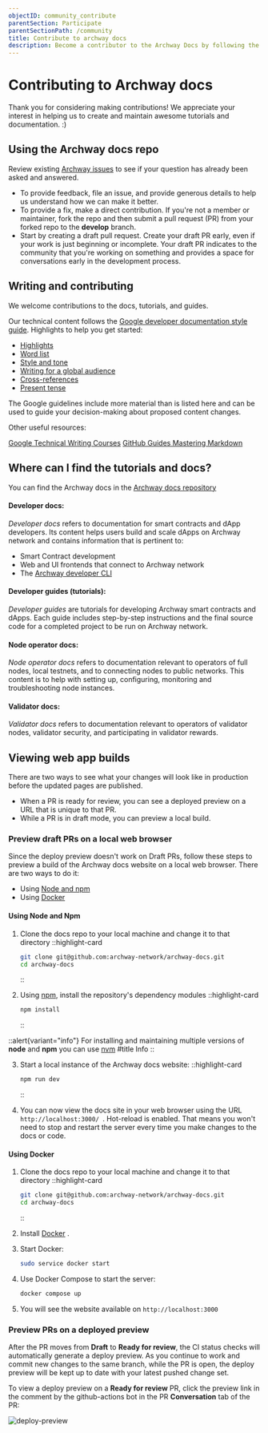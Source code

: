 ```yaml
---
objectID: community_contribute
parentSection: Participate
parentSectionPath: /community
title: Contribute to archway docs
description: Become a contributor to the Archway Docs by following the best practices
---
```


# Contributing to Archway docs
<!--
- [Contributing to Archway docs](#contributing-to-starport-docs)
  - [Using this repo](#using-this-repo)
  - [Writing and contributing](#writing-and-contributing)
  - [Where can I find the tutorials and docs?](#where-can-i-find-the-tutorials-and-docs)
  - [Viewing web app builds](#viewing-web-app-builds)
    - [Preview draft PRs on a local web browser](#preview-draft-prs-on-a-local-web-browser)
    - [Preview PRs on a deployed preview](#preview-prs-on-a-deployed-preview)
NOT NEEDED AS THERE IS THE SIDE MENU -->
Thank you for considering making contributions! 
We appreciate your interest in helping us to create and maintain awesome tutorials and documentation. :)

## Using the Archway docs repo

Review existing <a href="https://github.com/archway-network/archway-docs/issues" target="_blank">Archway issues</a> to see if your question has already been asked and answered.

- To provide feedback, file an issue, and provide generous details to help us understand how we can make it better.
- To provide a fix, make a direct contribution. If you're not a member or maintainer, fork the repo and then submit a pull request (PR) from your forked repo to the **develop** branch.
- Start by creating a draft pull request. Create your draft PR early, even if your work is just beginning or incomplete. Your draft PR indicates to the community that you're working on something and provides a space for conversations early in the development process.
<!-- Merging is blocked for `Draft` PRs, so they provide a safe place to experiment and invite comments.  -->

## Writing and contributing

We welcome contributions to the docs, tutorials, and guides.

Our technical content follows the <a href="https://developers.google.com/style" target="_blank">Google developer documentation style guide</a>. Highlights to help you get started:


- <a href="https://developers.google.com/style/highlights" target="_blank">Highlights</a>
- <a href="https://developers.google.com/style/word-list" target="_blank">Word list</a>
- <a href="https://developers.google.com/style/tone" target="_blank">Style and tone</a>
- <a href="https://developers.google.com/style/translation" target="_blank">Writing for a global audience</a>
- <a href="https://developers.google.com/style/cross-references" target="_blank">Cross-references</a>
- <a href="https://developers.google.com/style/tense" target="_blank">Present tense</a>


The Google guidelines include more material than is listed here and can be used to guide your decision-making about proposed content changes.

Other useful resources:

<a href="https://developers.google.com/tech-writing" target="_blank">Google Technical Writing Courses</a>
<a href="https://guides.github.com/features/mastering-markdown/" target="_blank">GitHub Guides Mastering Markdown</a>

## Where can I find the tutorials and docs?

You can find the Archway docs in the <a href="https://github.com/archway-network/archway-docs/tree/main" target="_blank">Archway docs repository</a>

#### Developer docs:

_Developer docs_ refers to documentation for smart contracts and dApp developers. Its content helps users build and scale dApps on Archway network and contains information that is pertinent to:

- Smart Contract development
- Web and UI frontends that connect to Archway network
- The <a href="https://www.npmjs.com/package/@archwayhq/cli" target="_blank">Archway developer CLI</a>

<!-- Developer docs are located in folder [/content/2.developers](https://github.com/archway-network/archway-docs/tree/main/content/2.developers) of the repository.
I am this as i'd rather have the specific link being written after the feature/rebrading branch gets pushed into main, to avoid broken links during reviews
-->

#### Developer guides (tutorials):

_Developer guides_ are tutorials for developing Archway smart contracts and dApps. Each guide includes step-by-step instructions and the final source code for a completed project to be run on Archway network.
<!--
Developer guides are located in the folder [/content/2.developers/6.guides](https://github.com/archway-network/archway-docs/tree/main/content/2.developers/6.guides)
I am this as i'd rather have the specific link being available after the feature/rebrading branch gets pushed into main, to avoid broken links during reviews
-->

#### Node operator docs:

_Node operator docs_ refers to documentation relevant to operators of full nodes, local testnets, and to connecting nodes to public networks. This content is to help with setting up, configuring, monitoring and troubleshooting node instances.
<!--
Node operator docs are located in [/content/4.validators](https://github.com/archway-network/archway-docs/tree/main/content/4.validators).
I am this as i'd rather have the specific link being available after the feature/rebrading branch gets pushed into main, to avoid broken links during reviews
-->
#### Validator docs:

_Validator docs_ refers to documentation relevant to operators of validator nodes, validator security, and participating in validator rewards.
<!--
Validator docs are located in [/content/4.validators](https://github.com/archway-network/archway-docs/tree/main/content/4.validators).
I am this as i'd rather have the specific link being available after the feature/rebrading branch gets pushed into main, to avoid broken links during reviews
-->
## Viewing web app builds

There are two ways to see what your changes will look like in production before the updated pages are published.

- When a PR is ready for review, you can see a deployed preview on a URL that is unique to that PR.
- While a PR is in draft mode, you can preview a local build.


### **Preview draft PRs on a local web browser**

Since the deploy preview doesn't work on Draft PRs, follow these steps to preview a build of the Archway docs website on a local web browser. There are two ways to do it:
- Using <a href="https://nodejs.org/en/download/" target="_blank">Node and npm</a>
- Using <a href="https://docs.docker.com/engine/install/ubuntu/" target="_blank">Docker</a>


#### **Using Node and Npm**
1. Clone the docs repo to your local machine and change it to that directory
   ::highlight-card

   ```bash
   git clone git@github.com:archway-network/archway-docs.git
   cd archway-docs
   ```

   ::


2. Using <a href="https://www.npmjs.com/" target="_blank">npm</a>, install the repository's dependency modules
   ::highlight-card

   ```bash
   npm install
   ```

   ::

::alert{variant="info"}
For installing and maintaining multiple versions of **node** and **npm** you can use <a href="https://nvm.sh" target="_blank">nvm</a>
#title
Info
::

3. Start a local instance of the Archway docs website:
   ::highlight-card

   ```bash
   npm run dev
   ```

   ::
   


4.  You can now view the docs site in your web browser using the URL `http://localhost:3000/ `. 
Hot-reload is enabled. That means you won't need to stop and restart the server every time you make changes to the docs or code.

#### **Using Docker**

1. Clone the docs repo to your local machine and change it to that directory
   ::highlight-card

   ```bash
   git clone git@github.com:archway-network/archway-docs.git
   cd archway-docs
   ```

   ::




2. Install <a href="https://docs.docker.com/engine/install/ubuntu/" target="_blank">Docker</a>
.

3. Start Docker:

   ```bash
   sudo service docker start
   ```

  

4. Use Docker Compose to start the server:

   ```bash
   docker compose up
   ```

   

5. You will see the website available on `http://localhost:3000`


### **Preview PRs on a deployed preview**

After the PR moves from **Draft** to **Ready for review**, the CI status checks will automatically generate a deploy preview. As you continue to work and commit new changes to the same branch, while the PR is open, the deploy preview will be kept up to date with your latest pushed change set.

To view a deploy preview on a **Ready for review** PR, click the preview link in the comment by the github-actions bot in the PR **Conversation** tab of the PR:

![deploy-preview](/images/docs/deploy-preview.png)